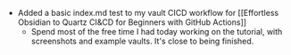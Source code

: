 - Added a basic index.md test to my vault CICD workflow for [[Effortless Obsidian to Quartz CI&CD for Beginners with GitHub Actions]] 
	- Spend most of the free time I had today working on the tutorial, with screenshots and example vaults. It's close to being finished.